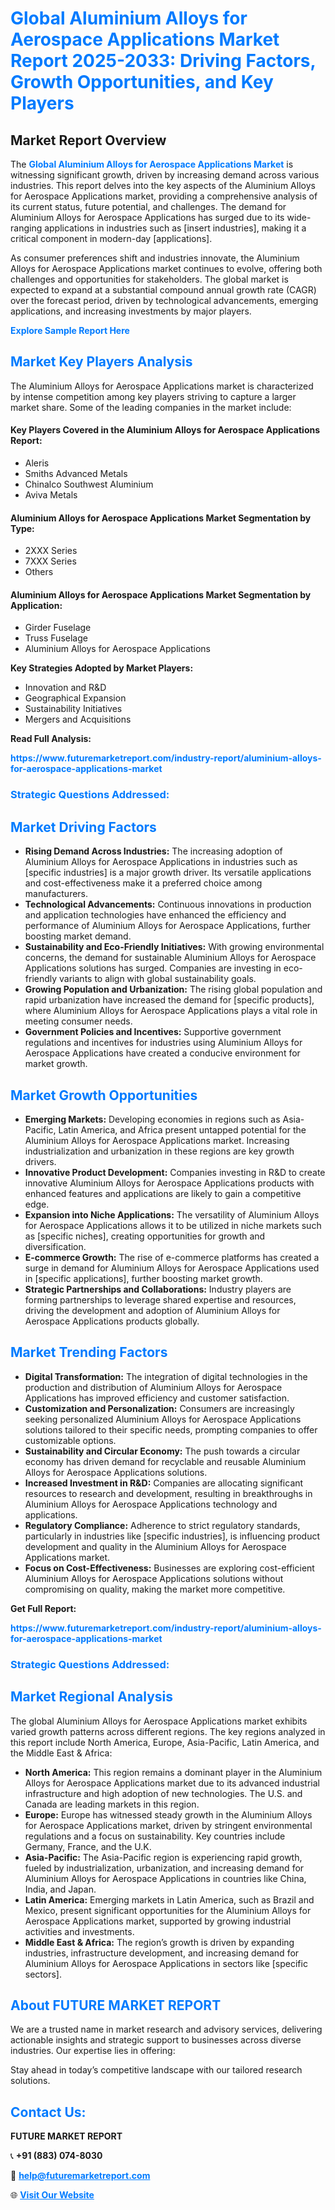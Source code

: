 <h1 style="color: #007BFF;">Global Aluminium Alloys for Aerospace Applications Market Report 2025-2033: Driving Factors, Growth Opportunities, and Key Players</h1>

<section id="overview">
<h2>Market Report Overview</h2>
<p>The <a href="https://www.futuremarketreport.com/industry-report/aluminium-alloys-for-aerospace-applications-market" style="color: #007BFF; text-decoration: none;"><strong>Global Aluminium Alloys for Aerospace Applications Market</strong></a> is witnessing significant growth, driven by increasing demand across various industries. This report delves into the key aspects of the Aluminium Alloys for Aerospace Applications market, providing a comprehensive analysis of its current status, future potential, and challenges. The demand for Aluminium Alloys for Aerospace Applications has surged due to its wide-ranging applications in industries such as [insert industries], making it a critical component in modern-day [applications].</p>
<p>As consumer preferences shift and industries innovate, the Aluminium Alloys for Aerospace Applications market continues to evolve, offering both challenges and opportunities for stakeholders. The global market is expected to expand at a substantial compound annual growth rate (CAGR) over the forecast period, driven by technological advancements, emerging applications, and increasing investments by major players.</p>
</section>

<section id="overview">
<p><a href="https://www.futuremarketreport.com/request-sample/reportId=125932" style="color: #007BFF; text-decoration: none;"><strong>Explore Sample Report Here</strong></a></p>
</section>

<section id="key-players">
<h2 style="color: #007BFF;">Market Key Players Analysis</h2>
<p>The Aluminium Alloys for Aerospace Applications market is characterized by intense competition among key players striving to capture a larger market share. Some of the leading companies in the market include:</p>
<h4>Key Players Covered in the Aluminium Alloys for Aerospace Applications Report:</h4>
<ul><li>Aleris</li><li>Smiths Advanced Metals</li><li>Chinalco Southwest Aluminium</li><li>Aviva Metals</li></ul>
<h4>Aluminium Alloys for Aerospace Applications Market Segmentation by Type:</h4>
<ul><li>2XXX Series</li><li>7XXX Series</li><li>Others</li></ul>

<h4>Aluminium Alloys for Aerospace Applications Market Segmentation by Application:</h4>
<ul><li>Girder Fuselage</li><li>Truss Fuselage</li><li>Aluminium Alloys for Aerospace Applications</li></ul>
<p><strong>Key Strategies Adopted by Market Players:</strong></p>
<ul>
<li>Innovation and R&D</li>
<li>Geographical Expansion</li>
<li>Sustainability Initiatives</li>
<li>Mergers and Acquisitions</li>
</ul>
</section>

<section>
<p><strong>Read Full Analysis: </strong></p><a href="https://www.futuremarketreport.com/industry-report/aluminium-alloys-for-aerospace-applications-market" style="color: #007BFF; text-decoration: none;"><strong>https://www.futuremarketreport.com/industry-report/aluminium-alloys-for-aerospace-applications-market</strong></a>
<h3 style="color: #007BFF;">Strategic Questions Addressed:</h3>
</section>

<section id="driving-factors">
<h2 style="color: #007BFF;">Market Driving Factors</h2>
<ul>
<li><strong>Rising Demand Across Industries:</strong> The increasing adoption of Aluminium Alloys for Aerospace Applications in industries such as [specific industries] is a major growth driver. Its versatile applications and cost-effectiveness make it a preferred choice among manufacturers.</li>
<li><strong>Technological Advancements:</strong> Continuous innovations in production and application technologies have enhanced the efficiency and performance of Aluminium Alloys for Aerospace Applications, further boosting market demand.</li>
<li><strong>Sustainability and Eco-Friendly Initiatives:</strong> With growing environmental concerns, the demand for sustainable Aluminium Alloys for Aerospace Applications solutions has surged. Companies are investing in eco-friendly variants to align with global sustainability goals.</li>
<li><strong>Growing Population and Urbanization:</strong> The rising global population and rapid urbanization have increased the demand for [specific products], where Aluminium Alloys for Aerospace Applications plays a vital role in meeting consumer needs.</li>
<li><strong>Government Policies and Incentives:</strong> Supportive government regulations and incentives for industries using Aluminium Alloys for Aerospace Applications have created a conducive environment for market growth.</li>
</ul>
</section>

<section id="growth-opportunities">
<h2 style="color: #007BFF;">Market Growth Opportunities</h2>
<ul>
<li><strong>Emerging Markets:</strong> Developing economies in regions such as Asia-Pacific, Latin America, and Africa present untapped potential for the Aluminium Alloys for Aerospace Applications market. Increasing industrialization and urbanization in these regions are key growth drivers.</li>
<li><strong>Innovative Product Development:</strong> Companies investing in R&D to create innovative Aluminium Alloys for Aerospace Applications products with enhanced features and applications are likely to gain a competitive edge.</li>
<li><strong>Expansion into Niche Applications:</strong> The versatility of Aluminium Alloys for Aerospace Applications allows it to be utilized in niche markets such as [specific niches], creating opportunities for growth and diversification.</li>
<li><strong>E-commerce Growth:</strong> The rise of e-commerce platforms has created a surge in demand for Aluminium Alloys for Aerospace Applications used in [specific applications], further boosting market growth.</li>
<li><strong>Strategic Partnerships and Collaborations:</strong> Industry players are forming partnerships to leverage shared expertise and resources, driving the development and adoption of Aluminium Alloys for Aerospace Applications products globally.</li>
</ul>
</section>

<section id="trending-factors">
<h2 style="color: #007BFF;">Market Trending Factors</h2>
<ul>
<li><strong>Digital Transformation:</strong> The integration of digital technologies in the production and distribution of Aluminium Alloys for Aerospace Applications has improved efficiency and customer satisfaction.</li>
<li><strong>Customization and Personalization:</strong> Consumers are increasingly seeking personalized Aluminium Alloys for Aerospace Applications solutions tailored to their specific needs, prompting companies to offer customizable options.</li>
<li><strong>Sustainability and Circular Economy:</strong> The push towards a circular economy has driven demand for recyclable and reusable Aluminium Alloys for Aerospace Applications solutions.</li>
<li><strong>Increased Investment in R&D:</strong> Companies are allocating significant resources to research and development, resulting in breakthroughs in Aluminium Alloys for Aerospace Applications technology and applications.</li>
<li><strong>Regulatory Compliance:</strong> Adherence to strict regulatory standards, particularly in industries like [specific industries], is influencing product development and quality in the Aluminium Alloys for Aerospace Applications market.</li>
<li><strong>Focus on Cost-Effectiveness:</strong> Businesses are exploring cost-efficient Aluminium Alloys for Aerospace Applications solutions without compromising on quality, making the market more competitive.</li>
</ul>
</section>

<section>
<p><strong>Get Full Report: </strong></p><a href="https://www.futuremarketreport.com/industry-report/aluminium-alloys-for-aerospace-applications-market" style="color: #007BFF; text-decoration: none;"><strong>https://www.futuremarketreport.com/industry-report/aluminium-alloys-for-aerospace-applications-market</strong></a>
<h3 style="color: #007BFF;">Strategic Questions Addressed:</h3>
</section>


<section id="regional-analysis">
<h2 style="color: #007BFF;">Market Regional Analysis</h2>
<p>The global Aluminium Alloys for Aerospace Applications market exhibits varied growth patterns across different regions. The key regions analyzed in this report include North America, Europe, Asia-Pacific, Latin America, and the Middle East & Africa:</p>
<ul>
<li><strong>North America:</strong> This region remains a dominant player in the Aluminium Alloys for Aerospace Applications market due to its advanced industrial infrastructure and high adoption of new technologies. The U.S. and Canada are leading markets in this region.</li>
<li><strong>Europe:</strong> Europe has witnessed steady growth in the Aluminium Alloys for Aerospace Applications market, driven by stringent environmental regulations and a focus on sustainability. Key countries include Germany, France, and the U.K.</li>
<li><strong>Asia-Pacific:</strong> The Asia-Pacific region is experiencing rapid growth, fueled by industrialization, urbanization, and increasing demand for Aluminium Alloys for Aerospace Applications in countries like China, India, and Japan.</li>
<li><strong>Latin America:</strong> Emerging markets in Latin America, such as Brazil and Mexico, present significant opportunities for the Aluminium Alloys for Aerospace Applications market, supported by growing industrial activities and investments.</li>
<li><strong>Middle East & Africa:</strong> The region’s growth is driven by expanding industries, infrastructure development, and increasing demand for Aluminium Alloys for Aerospace Applications in sectors like [specific sectors].</li>
</ul>
</section>

<footer>
<h2 style="color: #007BFF;">About FUTURE MARKET REPORT</h2>
<p>We are a trusted name in market research and advisory services, delivering actionable insights and strategic support to businesses across diverse industries. Our expertise lies in offering:</p>

<p>Stay ahead in today’s competitive landscape with our tailored research solutions.</p>

<h2 style="color: #007BFF;">Contact Us:</h2>
<p><strong>FUTURE MARKET REPORT</strong></p>
<p>📞 <strong>+91 (883) 074-8030</strong></p>
<p>📧 <strong><a href="mailto:help@futuremarketreport.com" style="color: #007BFF;">help@futuremarketreport.com</a></strong></p>
<p>🌐 <strong><a href="https://www.futuremarketreport.com/" style="color: #007BFF;">Visit Our Website</a></strong></p>
</footer>